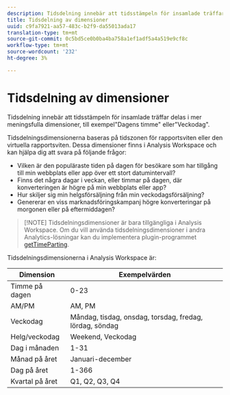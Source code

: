 ```yaml
---
description: Tidsdelning innebär att tidsstämpeln för insamlade träffar delas i mer meningsfulla dimensioner, till exempel"Dagens timme" eller"Veckodag".
title: Tidsdelning av dimensioner
uuid: c9fa7921-aa57-483c-b2f9-da55013ada17
translation-type: tm+mt
source-git-commit: 0c5bd5ce0b0ba4ba758a1ef1adf5a4a519e9cf8c
workflow-type: tm+mt
source-wordcount: '232'
ht-degree: 3%

---
```



# Tidsdelning av dimensioner

Tidsdelning innebär att tidsstämpeln för insamlade träffar delas i mer meningsfulla dimensioner, till exempel&quot;Dagens timme&quot; eller&quot;Veckodag&quot;.

Tidsdelningsdimensionerna baseras på tidszonen för rapportsviten eller den virtuella rapportsviten. Dessa dimensioner finns i Analysis Workspace och kan hjälpa dig att svara på följande frågor:

* Vilken är den populäraste tiden på dagen för besökare som har tillgång till min webbplats eller app över ett stort datumintervall?
* Finns det några dagar i veckan, eller timmar på dagen, där konverteringen är högre på min webbplats eller app?
* Hur skiljer sig min helgsförsäljning från min veckodagsförsäljning?
* Genererar en viss marknadsföringskampanj högre konverteringar på morgonen eller på eftermiddagen?

>[!NOTE] Tidsdelningsdimensioner är bara tillgängliga i Analysis Workspace. Om du vill använda tidsdelningsdimensioner i andra Analytics-lösningar kan du implementera plugin-programmet [getTimeParting](https://docs.adobe.com/content/help/en/analytics/implementation/vars/plugins/gettimeparting.html).

Tidsdelningsdimensionerna i Analysis Workspace är:

| Dimension | Exempelvärden |
|--- |--- |
| Timme på dagen | 0-23 |
| AM/PM | AM, PM |
| Veckodag | Måndag, tisdag, onsdag, torsdag, fredag, lördag, söndag |
| Helg/veckodag | Weekend, Veckodag |
| Dag i månaden | 1-31 |
| Månad på året | Januari-december |
| Dag på året | 1-366 |
| Kvartal på året | Q1, Q2, Q3, Q4 |
